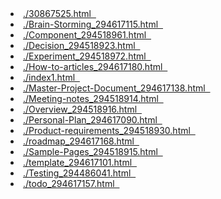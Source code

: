 




<li><a href="./30867525.html"> ./30867525.html &nbsp;</a></li>
<li><a href="./Brain-Storming_294617115.html"> ./Brain-Storming_294617115.html &nbsp;</a></li>
<li><a href="./Component_294518961.html"> ./Component_294518961.html &nbsp;</a></li>
<li><a href="./Decision_294518923.html"> ./Decision_294518923.html &nbsp;</a></li>
<li><a href="./Experiment_294518972.html"> ./Experiment_294518972.html &nbsp;</a></li>
<li><a href="./How-to-articles_294617180.html"> ./How-to-articles_294617180.html &nbsp;</a></li>
<li><a href="./index1.html"> ./index1.html &nbsp;</a></li>
<li><a href="./Master-Project-Document_294617138.html"> ./Master-Project-Document_294617138.html &nbsp;</a></li>
<li><a href="./Meeting-notes_294518914.html"> ./Meeting-notes_294518914.html &nbsp;</a></li>
<li><a href="./Overview_294518916.html"> ./Overview_294518916.html &nbsp;</a></li>
<li><a href="./Personal-Plan_294617090.html"> ./Personal-Plan_294617090.html &nbsp;</a></li>
<li><a href="./Product-requirements_294518930.html"> ./Product-requirements_294518930.html &nbsp;</a></li>
<li><a href="./roadmap_294617168.html"> ./roadmap_294617168.html &nbsp;</a></li>
<li><a href="./Sample-Pages_294518915.html"> ./Sample-Pages_294518915.html &nbsp;</a></li>
<li><a href="./template_294617101.html"> ./template_294617101.html &nbsp;</a></li>
<li><a href="./Testing_294486041.html"> ./Testing_294486041.html &nbsp;</a></li>
<li><a href="./todo_294617157.html"> ./todo_294617157.html &nbsp;</a></li>

























